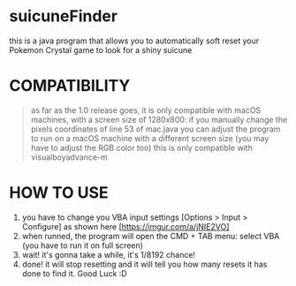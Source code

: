 # suicuneFinder

this is a java program that allows you to automatically soft reset your Pokemon Crystal game to look for a shiny suicune

# COMPATIBILITY

> as far as the 1.0 release goes, it is only compatible with macOS machines, with a screen size of 1280x800: if you manually change the pixels coordinates of line 53 of mac.java you can adjust the program to run on a macOS machine with a different screen size (you may have to adjust the RGB color too)
> this is only compatible with visualboyadvance-m

# HOW TO USE

1) you have to change you VBA input settings [Options > Input > Configure] as shown here [https://imgur.com/a/jNIE2VO] 
2) when runned, the program will open the CMD + TAB menu: select VBA (you have to run it on full screen)
3) wait! it's gonna take a while, it's 1/8192 chance!
4) done! it will stop resetting and it will tell you how many resets it has done to find it. Good Luck :D
